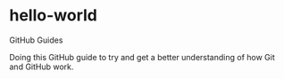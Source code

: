 # hello-world
GitHub Guides

Doing this GitHub guide to try and get a better understanding of how Git and GitHub work.
